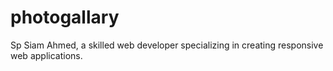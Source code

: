 # photogallary
Sp Siam Ahmed, a skilled web developer specializing in creating responsive web applications.
